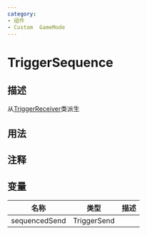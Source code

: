 ```yaml
---
category: 
- 组件
- Custom  GameMode
---
```

# TriggerSequence
## 描述
从[TriggerReceiver](./TriggerReceiver.md)类派生
## 用法

## 注释

## 变量
| 名称 | 类型 | 描述 |
| ----------- | ----------- | ----------- |
| sequencedSend | TriggerSend |  |  
